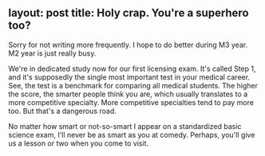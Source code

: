 layout: post
title: Holy crap. You're a superhero too?
---

Sorry for not writing more frequently. I hope to do better during M3 year. M2 year is just really busy.

We're in dedicated study now for our first licensing exam. It's called Step 1, and it's supposedly the single most important test in your medical career. See, the test is a benchmark for comparing all medical students. The higher the score, the smarter people think you are, which usually translates to a more competitive specialty. More competitive specialties tend to pay more too. But that's a dangerous road. 

No matter how smart or not-so-smart I appear on a standardized basic science exam, I'll never be as smart as you at comedy. Perhaps, you'll give us a lesson or two when you come to visit.